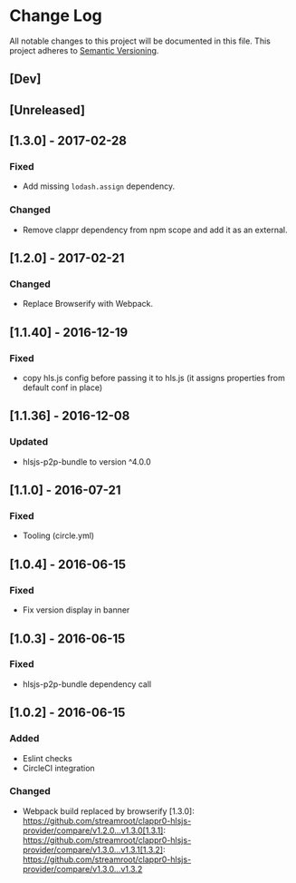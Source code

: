 # Change Log
All notable changes to this project will be documented in this file.
This project adheres to [Semantic Versioning](http://semver.org/).

## [Dev]

## [Unreleased]

## [1.3.0] - 2017-02-28
### Fixed
- Add missing `lodash.assign` dependency.

### Changed
- Remove clappr dependency from npm scope and add it as an external.

## [1.2.0] - 2017-02-21
### Changed
- Replace Browserify with Webpack.

## [1.1.40] - 2016-12-19
### Fixed
- copy hls.js config before passing it to hls.js (it assigns properties from default conf in place)

## [1.1.36] - 2016-12-08
### Updated
- hlsjs-p2p-bundle to version ^4.0.0

## [1.1.0] - 2016-07-21
### Fixed
- Tooling (circle.yml)

## [1.0.4] - 2016-06-15
### Fixed
- Fix version display in banner

## [1.0.3] - 2016-06-15
### Fixed
- hlsjs-p2p-bundle dependency call

## [1.0.2] - 2016-06-15
### Added
- Eslint checks
- CircleCI integration

### Changed
- Webpack build replaced by browserify
[1.3.0]: https://github.com/streamroot/clappr0-hlsjs-provider/compare/v1.2.0...v1.3.0[1.3.1]: https://github.com/streamroot/clappr0-hlsjs-provider/compare/v1.3.0...v1.3.1[1.3.2]: https://github.com/streamroot/clappr0-hlsjs-provider/compare/v1.3.0...v1.3.2
